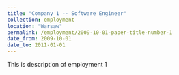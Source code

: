 ```yaml
---
title: "Company 1 -- Software Engineer"
collection: employment
location: "Warsaw"
permalink: /employment/2009-10-01-paper-title-number-1
date_from: 2009-10-01
date_to: 2011-01-01
---
```

This is description of employment 1

